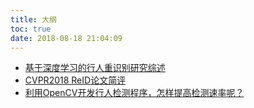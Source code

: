 ```yaml
---
title: 大纲
toc: true
date: 2018-08-18 21:04:09
---
```




- [基于深度学习的行人重识别研究综述](https://zhuanlan.zhihu.com/p/31921944)
- [CVPR2018 ReID论文简评](https://zhuanlan.zhihu.com/p/36379467)
- [利用OpenCV开发行人检测程序，怎样提高检测速率呢？](https://www.zhihu.com/question/27662700)
